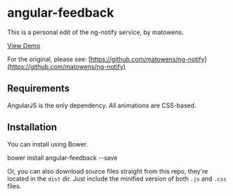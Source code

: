# angular-feedback

This is a personal edit of the ng-notify service, by matowens.

[View Demo](http://andreipfeiffer.github.io/feedback/)

For the original, please see: [https://github.com/matowens/ng-notify](https://github.com/matowens/ng-notify)

## Requirements

AngularJS is the only dependency.  All animations are CSS-based.

## Installation

You can install using Bower.

  bower install angular-feedback --save

Or, you can also download source files straight from this repo, they're located in the `dist` dir.
Just include the minified version of both `.js` and `.css` files.
